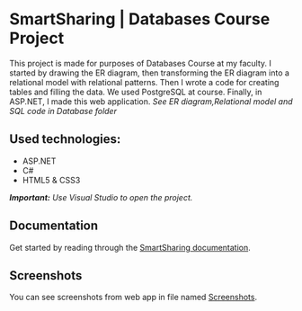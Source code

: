 # SmartSharing | Databases Course Project
This project is made for purposes of Databases Course at my faculty. I started by drawing the ER diagram, then transforming the ER diagram into a relational model with relational patterns. Then I wrote a code for creating tables and filling the data. We used PostgreSQL at course. Finally, in ASP.NET, I made this web application.
*See ER diagram,Relational model and SQL code in Database folder*
## Used technologies:
- ASP.NET
- C#
- HTML5 & CSS3


<b>*Important:</b> Use Visual Studio to open the project.*
## Documentation
Get started by reading through the [SmartSharing documentation](https://github.com/bmojanoski/SmartSharingnewnew/blob/master/Documentation.md).
## Screenshots
You can see screenshots from web app in file named [Screenshots](https://github.com/bmojanoski/SmartSharingnewnew/tree/master/Screenshots).
